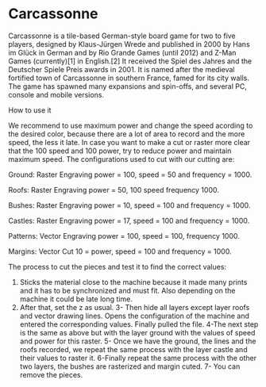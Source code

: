# Carcassonne
Carcassonne is a tile-based German-style board game for two to five players, designed by Klaus-Jürgen Wrede and published in 2000 by Hans im Glück in German and by Rio Grande Games (until 2012) and Z-Man Games (currently)[1] in English.[2] It received the Spiel des Jahres and the Deutscher Spiele Preis awards in 2001. It is named after the medieval fortified town of Carcassonne in southern France, famed for its city walls. The game has spawned many expansions and spin-offs, and several PC, console and mobile versions.

How to use it

We recommend to use maximum power and change the speed acording to the desired color, because there are a lot of area to record and the more speed, the less it late. In case you want to make a cut or raster more clear that the 100 speed and 100 power, try to reduce power and maintain maximum speed. The configurations used to cut with our cutting are:

Ground: Raster Engraving power = 100, speed = 50 and frequency = 1000.

Roofs: Raster Engraving power = 50, 100 speed frequency 1000.

Bushes: Raster Engraving power = 10, speed = 100 and frequency = 1000.

Castles: Raster Engraving power = 17, speed = 100 and frequency = 1000.

Patterns: Vector Engraving power = 100, speed = 100, frequency 1000.

Margins: Vector Cut 10 = power, speed = 100 and frequency = 1000.


The process to cut the pieces and test it to find the correct values:

1. Sticks the material close to the machine because it made many prints and it has to be synchronized and must fit. Also depending on the machine it could be late long time.
2. After that, set the z as usual.
3- Then hide all layers except layer roofs and vector drawing lines. Opens the configuration of the machine and entered the corresponding values. Finally pulled the file.
4-The next step is the same as above but with the layer ground with the values of speed and power for this raster.
5- Once we have the ground, the lines and the roofs recorded, we repeat the same process with the layer castle and their values to raster it.
6-Finally repeat the same process with the other two layers, the bushes are rasterized and margin cuted.
7- You can remove the pieces.

